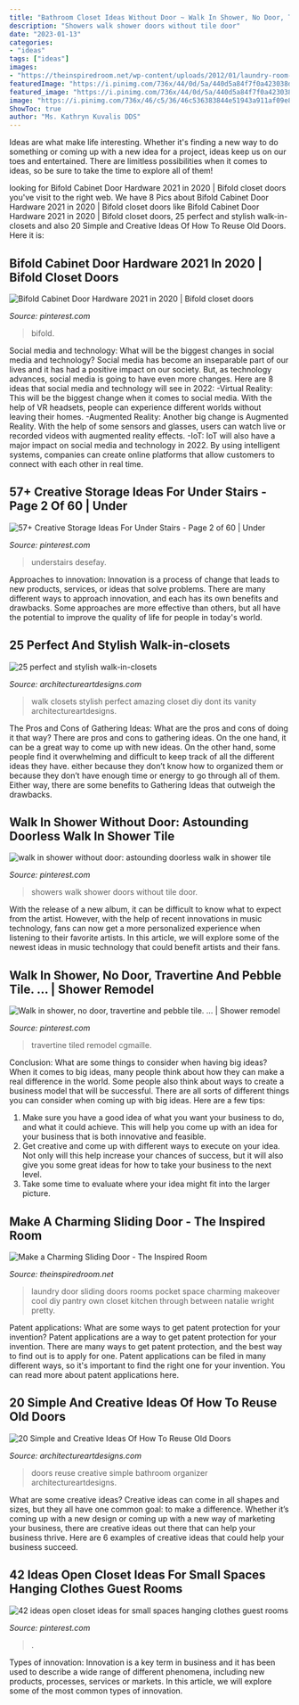 ```yaml
---
title: "Bathroom Closet Ideas Without Door ~ Walk In Shower, No Door, Travertine And Pebble Tile. …"
description: "Showers walk shower doors without tile door"
date: "2023-01-13"
categories:
- "ideas"
tags: ["ideas"]
images:
- "https://theinspiredroom.net/wp-content/uploads/2012/01/laundry-room-makeover-sliding-door.jpg"
featuredImage: "https://i.pinimg.com/736x/44/0d/5a/440d5a84f7f0a423038d235d83bbf613.jpg"
featured_image: "https://i.pinimg.com/736x/44/0d/5a/440d5a84f7f0a423038d235d83bbf613.jpg"
image: "https://i.pinimg.com/736x/46/c5/36/46c536383844e51943a911af09e86150--tiled-showers-shower-tiles.jpg"
ShowToc: true
author: "Ms. Kathryn Kuvalis DDS"
---
```



Ideas are what make life interesting. Whether it's finding a new way to do something or coming up with a new idea for a project, ideas keep us on our toes and entertained. There are limitless possibilities when it comes to ideas, so be sure to take the time to explore all of them!

	

		
looking for Bifold Cabinet Door Hardware 2021 in 2020 | Bifold closet doors you've visit to the right web. We have 8 Pics about Bifold Cabinet Door Hardware 2021 in 2020 | Bifold closet doors like Bifold Cabinet Door Hardware 2021 in 2020 | Bifold closet doors, 25 perfect and stylish walk-in-closets and also 20 Simple and Creative Ideas Of How To Reuse Old Doors. Here it is:
		
    
## Bifold Cabinet Door Hardware 2021 In 2020 | Bifold Closet Doors

<img loading=lazy src="https://i.pinimg.com/736x/bf/5f/b8/bf5fb864b3cdd5a295b3a412db072d87.jpg" onerror="this.onerror=null;this.src='https://tse2.mm.bing.net/th?id=OIP.RK_16zrPWGRkzyHfNg34ngHaLH&amp;pid=15.1';" alt="Bifold Cabinet Door Hardware 2021 in 2020 | Bifold closet doors">

_Source: pinterest.com_

>bifold. 

	

Social media and technology: What will be the biggest changes in social media and technology?
Social media has become an inseparable part of our lives and it has had a positive impact on our society. But, as technology advances, social media is going to have even more changes. Here are 8 ideas that social media and technology will see in 2022: 
-Virtual Reality: This will be the biggest change when it comes to social media. With the help of VR headsets, people can experience different worlds without leaving their homes. 
-Augmented Reality: Another big change is Augmented Reality. With the help of some sensors and glasses, users can watch live or recorded videos with augmented reality effects. 
-IoT: IoT will also have a major impact on social media and technology in 2022. By using intelligent systems, companies can create online platforms that allow customers to connect with each other in real time.

    
## 57+ Creative Storage Ideas For Under Stairs - Page 2 Of 60 | Under

<img loading=lazy src="https://i.pinimg.com/736x/44/0d/5a/440d5a84f7f0a423038d235d83bbf613.jpg" onerror="this.onerror=null;this.src='https://tse4.mm.bing.net/th?id=OIP.jxAgP6P9lMk_GNkzoFYOTgHaJ3&amp;pid=15.1';" alt="57+ Creative Storage Ideas For Under Stairs - Page 2 of 60 | Under">

_Source: pinterest.com_

>understairs desefay. 

	

Approaches to innovation:
Innovation is a process of change that leads to new products, services, or ideas that solve problems. There are many different ways to approach innovation, and each has its own benefits and drawbacks. Some approaches are more effective than others, but all have the potential to improve the quality of life for people in today's world.

    
## 25 Perfect And Stylish Walk-in-closets

<img loading=lazy src="http://www.architectureartdesigns.com/wp-content/uploads/2013/03/ArchitectureArtDesigns-740.jpg" onerror="this.onerror=null;this.src='https://tse3.mm.bing.net/th?id=OIP.tzl3IdZJ8vZRaro00HCWkQHaLH&amp;pid=15.1';" alt="25 perfect and stylish walk-in-closets">

_Source: architectureartdesigns.com_

>walk closets stylish perfect amazing closet diy dont its vanity architectureartdesigns. 

	

The Pros and Cons of Gathering Ideas: What are the pros and cons of doing it that way?
There are pros and cons to gathering ideas. On the one hand, it can be a great way to come up with new ideas. On the other hand, some people find it overwhelming and difficult to keep track of all the different ideas they have. either because they don’t know how to organized them or because they don’t have enough time or energy to go through all of them. Either way, there are some benefits to Gathering Ideas that outweigh the drawbacks.

    
## Walk In Shower Without Door: Astounding Doorless Walk In Shower Tile

<img loading=lazy src="https://i.pinimg.com/736x/46/c5/36/46c536383844e51943a911af09e86150--tiled-showers-shower-tiles.jpg" onerror="this.onerror=null;this.src='https://tse4.mm.bing.net/th?id=OIP.4TEJ0XKojZaUzIQZQdpJngHaFj&amp;pid=15.1';" alt="walk in shower without door: astounding doorless walk in shower tile">

_Source: pinterest.com_

>showers walk shower doors without tile door. 

	

With the release of a new album, it can be difficult to know what to expect from the artist. However, with the help of recent innovations in music technology, fans can now get a more personalized experience when listening to their favorite artists. In this article, we will explore some of the newest ideas in music technology that could benefit artists and their fans.

    
## Walk In Shower, No Door, Travertine And Pebble Tile. … | Shower Remodel

<img loading=lazy src="https://i.pinimg.com/736x/9f/a8/2e/9fa82e0aa34d913a19a986ff7e3a0bc1--shower-no-doors-walk-in-shower-ideas-no-door.jpg" onerror="this.onerror=null;this.src='https://tse4.mm.bing.net/th?id=OIP.4F2eNUgwwen41eyIg2U5iQHaJ3&amp;pid=15.1';" alt="Walk in shower, no door, travertine and pebble tile. … | Shower remodel">

_Source: pinterest.com_

>travertine tiled remodel cgmaille. 

	

Conclusion: What are some things to consider when having big ideas?
When it comes to big ideas, many people think about how they can make a real difference in the world. Some people also think about ways to create a business model that will be successful. There are all sorts of different things you can consider when coming up with big ideas. Here are a few tips: 
1) Make sure you have a good idea of what you want your business to do, and what it could achieve. This will help you come up with an idea for your business that is both innovative and feasible. 
2) Get creative and come up with different ways to execute on your idea. Not only will this help increase your chances of success, but it will also give you some great ideas for how to take your business to the next level. 
3) Take some time to evaluate where your idea might fit into the larger picture.

    
## Make A Charming Sliding Door - The Inspired Room

<img loading=lazy src="https://theinspiredroom.net/wp-content/uploads/2012/01/laundry-room-makeover-sliding-door.jpg" onerror="this.onerror=null;this.src='https://tse4.mm.bing.net/th?id=OIP.8CMguHrLd9p2Shw_MQ7RCQHaLH&amp;pid=15.1';" alt="Make a Charming Sliding Door - The Inspired Room">

_Source: theinspiredroom.net_

>laundry door sliding doors rooms pocket space charming makeover cool diy pantry own closet kitchen through between natalie wright pretty. 

	

Patent applications: What are some ways to get patent protection for your invention?
Patent applications are a way to get patent protection for your invention. There are many ways to get patent protection, and the best way to find out is to apply for one. Patent applications can be filed in many different ways, so it's important to find the right one for your invention. You can read more about patent applications here.

    
## 20 Simple And Creative Ideas Of How To Reuse Old Doors

<img loading=lazy src="https://www.architectureartdesigns.com/wp-content/uploads/2013/04/ArchitectureArtDesigns-62.jpg" onerror="this.onerror=null;this.src='https://tse1.mm.bing.net/th?id=OIP.gQBnFFi0Y-YQ_l1fc0pxfgHaJ3&amp;pid=15.1';" alt="20 Simple and Creative Ideas Of How To Reuse Old Doors">

_Source: architectureartdesigns.com_

>doors reuse creative simple bathroom organizer architectureartdesigns. 

	

What are some creative ideas?
Creative ideas can come in all shapes and sizes, but they all have one common goal: to make a difference. Whether it’s coming up with a new design or coming up with a new way of marketing your business, there are creative ideas out there that can help your business thrive. Here are 6 examples of creative ideas that could help your business succeed.

    
## 42 Ideas Open Closet Ideas For Small Spaces Hanging Clothes Guest Rooms

<img loading=lazy src="https://i.pinimg.com/736x/4e/dd/1f/4edd1f95330bca12936de5fea75ea3eb.jpg" onerror="this.onerror=null;this.src='https://tse4.mm.bing.net/th?id=OIP.DWQFHb05PiRtkTc-72EyaAAAAA&amp;pid=15.1';" alt="42 ideas open closet ideas for small spaces hanging clothes guest rooms">

_Source: pinterest.com_

>. 

	

Types of innovation:
Innovation is a key term in business and it has been used to describe a wide range of different phenomena, including new products, processes, services or markets. In this article, we will explore some of the most common types of innovation.

